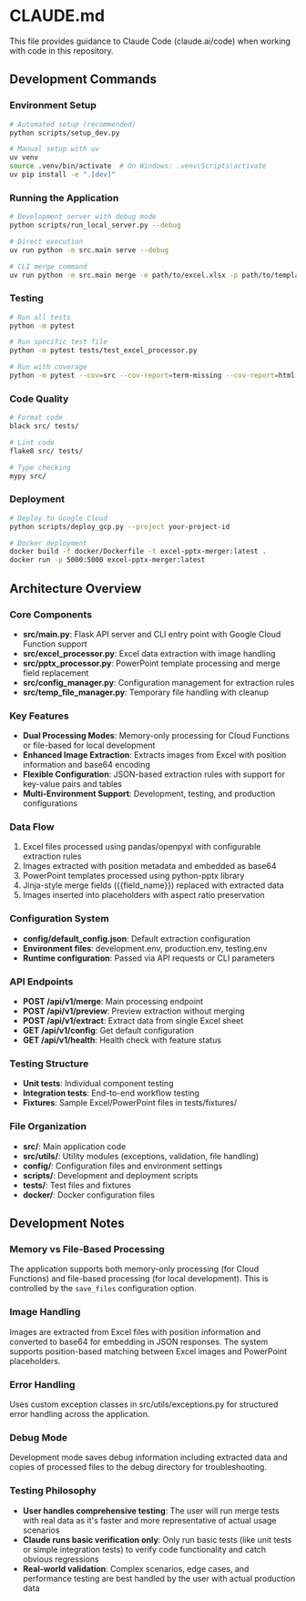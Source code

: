# CLAUDE.md

This file provides guidance to Claude Code (claude.ai/code) when working with code in this repository.

## Development Commands

### Environment Setup
```bash
# Automated setup (recommended)
python scripts/setup_dev.py

# Manual setup with uv
uv venv
source .venv/bin/activate  # On Windows: .venv\Scripts\activate
uv pip install -e ".[dev]"
```

### Running the Application
```bash
# Development server with debug mode
python scripts/run_local_server.py --debug

# Direct execution
uv run python -m src.main serve --debug

# CLI merge command
uv run python -m src.main merge -e path/to/excel.xlsx -p path/to/template.pptx
```

### Testing
```bash
# Run all tests
python -m pytest

# Run specific test file
python -m pytest tests/test_excel_processor.py

# Run with coverage
python -m pytest --cov=src --cov-report=term-missing --cov-report=html
```

### Code Quality
```bash
# Format code
black src/ tests/

# Lint code
flake8 src/ tests/

# Type checking
mypy src/
```

### Deployment
```bash
# Deploy to Google Cloud
python scripts/deploy_gcp.py --project your-project-id

# Docker deployment
docker build -f docker/Dockerfile -t excel-pptx-merger:latest .
docker run -p 5000:5000 excel-pptx-merger:latest
```

## Architecture Overview

### Core Components
- **src/main.py**: Flask API server and CLI entry point with Google Cloud Function support
- **src/excel_processor.py**: Excel data extraction with image handling
- **src/pptx_processor.py**: PowerPoint template processing and merge field replacement
- **src/config_manager.py**: Configuration management for extraction rules
- **src/temp_file_manager.py**: Temporary file handling with cleanup

### Key Features
- **Dual Processing Modes**: Memory-only processing for Cloud Functions or file-based for local development
- **Enhanced Image Extraction**: Extracts images from Excel with position information and base64 encoding
- **Flexible Configuration**: JSON-based extraction rules with support for key-value pairs and tables
- **Multi-Environment Support**: Development, testing, and production configurations

### Data Flow
1. Excel files processed using pandas/openpyxl with configurable extraction rules
2. Images extracted with position metadata and embedded as base64
3. PowerPoint templates processed using python-pptx library
4. Jinja-style merge fields ({{field_name}}) replaced with extracted data
5. Images inserted into placeholders with aspect ratio preservation

### Configuration System
- **config/default_config.json**: Default extraction configuration
- **Environment files**: development.env, production.env, testing.env
- **Runtime configuration**: Passed via API requests or CLI parameters

### API Endpoints
- **POST /api/v1/merge**: Main processing endpoint
- **POST /api/v1/preview**: Preview extraction without merging
- **POST /api/v1/extract**: Extract data from single Excel sheet
- **GET /api/v1/config**: Get default configuration
- **GET /api/v1/health**: Health check with feature status

### Testing Structure
- **Unit tests**: Individual component testing
- **Integration tests**: End-to-end workflow testing
- **Fixtures**: Sample Excel/PowerPoint files in tests/fixtures/

### File Organization
- **src/**: Main application code
- **src/utils/**: Utility modules (exceptions, validation, file handling)
- **config/**: Configuration files and environment settings
- **scripts/**: Development and deployment scripts
- **tests/**: Test files and fixtures
- **docker/**: Docker configuration files

## Development Notes

### Memory vs File-Based Processing
The application supports both memory-only processing (for Cloud Functions) and file-based processing (for local development). This is controlled by the `save_files` configuration option.

### Image Handling
Images are extracted from Excel files with position information and converted to base64 for embedding in JSON responses. The system supports position-based matching between Excel images and PowerPoint placeholders.

### Error Handling
Uses custom exception classes in src/utils/exceptions.py for structured error handling across the application.

### Debug Mode
Development mode saves debug information including extracted data and copies of processed files to the debug directory for troubleshooting.

### Testing Philosophy
- **User handles comprehensive testing**: The user will run merge tests with real data as it's faster and more representative of actual usage scenarios
- **Claude runs basic verification only**: Only run basic tests (like unit tests or simple integration tests) to verify code functionality and catch obvious regressions
- **Real-world validation**: Complex scenarios, edge cases, and performance testing are best handled by the user with actual production data